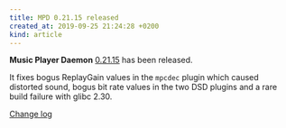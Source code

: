 ```yaml
---
title: MPD 0.21.15 released
created_at: 2019-09-25 21:24:28 +0200
kind: article
---
```


**Music Player Daemon**
[0.21.15](http://www.musicpd.org/download/mpd/0.21/mpd-0.21.15.tar.xz)
has been released.

It fixes bogus ReplayGain values in the `mpcdec` plugin which caused
distorted sound, bogus bit rate values in the two DSD plugins and a
rare build failure with glibc 2.30.

[Change log](https://raw.githubusercontent.com/MusicPlayerDaemon/MPD/v0.21.15/NEWS)
